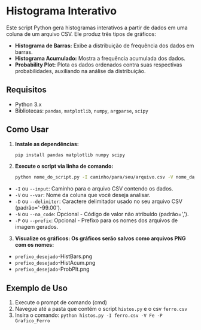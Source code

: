 # Histograma Interativo


Este script Python gera histogramas interativos a partir de dados em uma coluna de um arquivo CSV. Ele produz três tipos de gráficos:

* **Histograma de Barras:** Exibe a distribuição de frequência dos dados em barras.
* **Histograma Acumulado:** Mostra a frequência acumulada dos dados.
* **Probability Plot:** Plota os dados ordenados contra suas respectivas probabilidades, auxiliando na análise da distribuição.


## Requisitos


* Python 3.x
* Bibliotecas: `pandas`, `matplotlib`, `numpy`, `argparse`, `scipy`


## Como Usar


1. **Instale as dependências:**

   ```bash
   pip install pandas matplotlib numpy scipy

2. **Execute o script via linha de comando:**

    ```bash
    python nome_do_script.py -I caminho/para/seu/arquivo.csv -V nome_da_coluna -D delimitador_do_csv -N codigo_na_value -P prefixo_desejado
* `-I` ou `--input`: Caminho para o arquivo CSV contendo os dados.
* `-V` ou `--var`: Nome da coluna que você deseja analisar.
* `-D` ou `--delimiter`: Caractere delimitador usado no seu arquivo CSV (padrão='-99.00').
* `-N` ou `--na_code`: Opcional - Código de valor não atribuído (padrão=',').
* `-P` ou `--prefix`: Opcional - Prefixo para os nomes dos arquivos de imagem gerados.

3. **Visualize os gráficos: Os gráficos serão salvos como arquivos PNG com os nomes:**

* `prefixo_desejado`-HistBars.png
* `prefixo_desejado`-HistAcum.png
* `prefixo_desejado`-ProbPlt.png


## Exemplo de Uso


1. Execute o prompt de comando (cmd)
2. Navegue até a pasta que contém o script `histos.py` e o csv `ferro.csv`
3. Insira o comando: <code>python histos.py -I ferro.csv -V Fe -P Grafico_Ferro</code>
